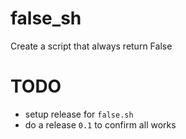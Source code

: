 # false_sh
Create a script that always return False


# TODO

- setup release for `false.sh`
- do a release `0.1` to confirm all works

